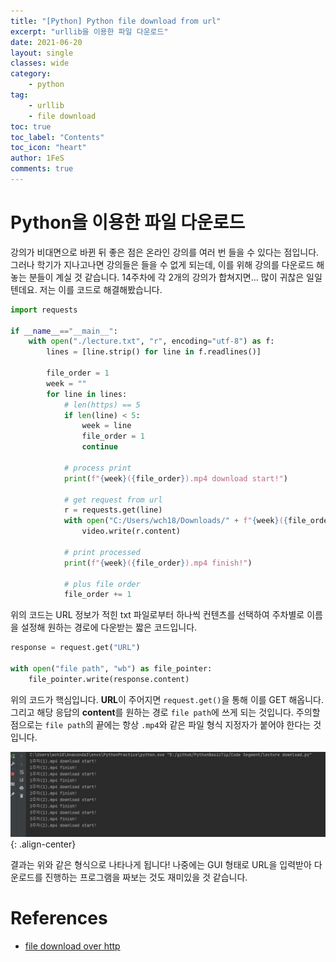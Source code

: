 ```yaml
---
title: "[Python] Python file download from url"
excerpt: "urllib을 이용한 파일 다운로드"
date: 2021-06-20
layout: single
classes: wide
category:
    - python
tag:
    - urllib
    - file download
toc: true
toc_label: "Contents"
toc_icon: "heart"
author: 1FeS
comments: true
---
```


# Python을 이용한 파일 다운로드

강의가 비대면으로 바뀐 뒤 좋은 점은 온라인 강의를 여러 번 들을 수 있다는 점입니다. 그러나 학기가 지나고나면 강의들은 들을 수 없게 되는데, 이를 위해 강의를 다운로드 해놓는 분들이 계실 것 같습니다. 14주차에 각 2개의 강의가 합쳐지면... 많이 귀찮은 일일텐데요. 저는 이를 코드로 해결해봤습니다.

```python
import requests

if __name__=="__main__":
    with open("./lecture.txt", "r", encoding="utf-8") as f:
        lines = [line.strip() for line in f.readlines()]

        file_order = 1
        week = ""
        for line in lines:
            # len(https) == 5
            if len(line) < 5:
                week = line
                file_order = 1
                continue

            # process print
            print(f"{week}({file_order}).mp4 download start!")

            # get request from url
            r = requests.get(line)
            with open("C:/Users/wch18/Downloads/" + f"{week}({file_order}).mp4", "wb") as video:
                video.write(r.content)

            # print processed
            print(f"{week}({file_order}).mp4 finish!")

            # plus file order
            file_order += 1
```

위의 코드는 URL 정보가 적힌 txt 파일로부터 하나씩 컨텐츠를 선택하여 주차별로 이름을 설정해 원하는 경로에 다운받는 짧은 코드입니다.

```python
response = request.get("URL")

with open("file path", "wb") as file_pointer:
    file_pointer.write(response.content)
```

위의 코드가 핵심입니다. **URL**이 주어지면 `request.get()`을 통해 이를 GET 해옵니다. 그리고 해당 응답의 **content**를 원하는 경로 `file path`에 쓰게 되는 것입니다. 주의할 점으로는 `file path`의 끝에는 항상 `.mp4`와 같은 파일 형식 지정자가 붙어야 한다는 것입니다.

![download result](/_img/2021-06-20/download_result.jpg){: .align-center}

결과는 위와 같은 형식으로 나타나게 됩니다! 나중에는 GUI 형태로 URL을 입력받아 다운로드를 진행하는 프로그램을 짜보는 것도 재미있을 것 같습니다.

# References
- [file download over http](https://www.tutorialspoint.com/downloading-files-from-web-using-python)